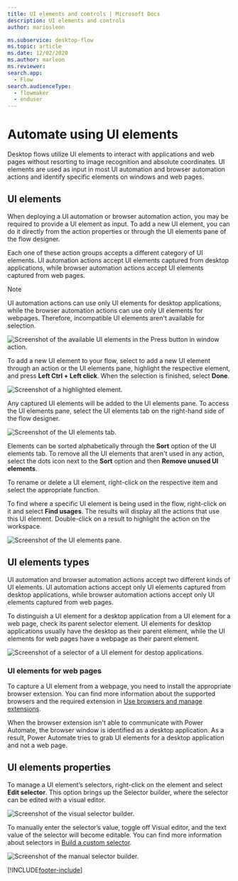 ```yaml
---
title: UI elements and controls | Microsoft Docs
description: UI elements and controls
author: mariosleon

ms.subservice: desktop-flow
ms.topic: article
ms.date: 12/02/2020
ms.author: marleon
ms.reviewer:
search.app: 
  - Flow
search.audienceType: 
  - flowmaker
  - enduser
---
```

# Automate using UI elements

Desktop flows utilize UI elements to interact with applications and web pages without resorting to image recognition and absolute coordinates. UI elements are used as input in most UI automation and browser automation actions and identify specific elements on windows and web pages.

## UI elements

When deploying a UI automation or browser automation action, you may be required to provide a UI element as input. To add a new UI element, you can do it directly from the action properties or through the UI elements pane of the flow designer.

Each one of these action groups accepts a different category of UI elements. UI automation actions accept UI elements captured from desktop applications, while browser automation actions accept UI  elements captured from web pages.

> [!NOTE]
> UI automation actions can use only UI elements for desktop applications, while the browser automation actions can use only UI elements for webpages. Therefore, incompatible UI elements aren't available for selection. 

![Screenshot of the available UI elements in the Press button in window action.](media/ui-elements/ui-element-input.png)

To add a new UI element to your flow, select to add a new UI element through an action or the UI elements pane, highlight the respective element, and press **Left Ctrl + Left click**. When the selection is finished, select **Done**. 

![Screenshot of a highlighted element.](./media/ui-elements/capturing-ui-elements.png)

Any captured UI elements will be added to the UI elements pane. To access the UI elements pane, select the UI elements tab on the right-hand side of the flow designer.

![Screenshot of the UI elements tab.](./media/ui-elements/ui-elements-tab.png)

Elements can be sorted alphabetically through the **Sort** option of the  UI elements tab. To remove all the UI elements that aren't used in any action, select the dots icon next to the **Sort** option and then **Remove unused UI elements**.

To rename or delete a UI element, right-click on the respective item and select the appropriate function.

To find where a specific UI element is being used in the flow, right-click on it and select **Find usages**. The results will display all the actions that use this UI element. Double-click on a result to highlight the action on the workspace.

![Screenshot of the UI elements pane.](./media/ui-elements/ui-elements-pane.png)

## UI elements types

UI automation and browser automation actions accept two different kinds of UI elements. UI automation actions accept only UI elements captured from desktop applications, while browser automation actions accept only UI elements captured from web pages.

To distinguish a UI element for a desktop application from a UI element for a web page, check its parent selector element. UI elements for desktop applications usually have the desktop as their parent element, while the UI elements for web pages have a webpage as their parent element.

![Screenshot of a selector of a UI element for destop applications.](./media/ui-elements/ui-element-desktop-selector.png)

### UI elements for web pages

To capture a UI element from a webpage, you need to install the appropriate browser extension. You can find more information about the supported browsers and the required extension in [Use browsers and manage extensions](using-browsers.md).

When the browser extension isn't able to communicate with Power Automate, the browser window is identified as a desktop application. As a result, Power Automate tries to grab UI elements for a desktop application and not a web page.

## UI elements properties

To manage a UI element’s selectors, right-click on the element and select **Edit selector**. This option brings up the Selector builder, where the selector can be edited with a visual editor.

![Screenshot of the visual selector builder.](./media/ui-elements/visual-selector-editor.png)

To manually enter the selector’s value, toggle off Visual editor, and the text value of the selector will become editable. You can find more information about selectors in [Build a custom selector](build-custom-selectors.md).

![Screenshot of the manual selector builder.](./media/ui-elements/manual-selector-editor.png)

[!INCLUDE[footer-include](../includes/footer-banner.md)]

